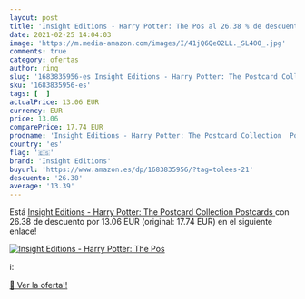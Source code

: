 ```yaml
---
layout: post
title: 'Insight Editions - Harry Potter: The Pos al 26.38 % de descuento'
date: 2021-02-25 14:04:03
image: 'https://m.media-amazon.com/images/I/41jQ6QeO2LL._SL400_.jpg'
comments: true
category: ofertas
author: ring
slug: '1683835956-es Insight Editions - Harry Potter: The Postcard Collection...'
sku: '1683835956-es'
tags: [  ]
actualPrice: 13.06 EUR
currency: EUR
price: 13.06
comparePrice: 17.74 EUR
prodname: 'Insight Editions - Harry Potter: The Postcard Collection  Postcards '
country: 'es'
flag: '🇪🇸'
brand: 'Insight Editions'
buyurl: 'https://www.amazon.es/dp/1683835956/?tag=tolees-21'
descuento: '26.38'
average: '13.39'
---
```


Está [Insight Editions - Harry Potter: The Postcard Collection  Postcards ](https://www.amazon.es/dp/1683835956/?tag=tolees-21) con 26.38 de descuento por 13.06 EUR (original: 17.74 EUR) en el siguiente enlace!

[![Insight Editions - Harry Potter: The Pos](https://m.media-amazon.com/images/I/41jQ6QeO2LL._SL400_.jpg)](https://www.amazon.es/dp/1683835956/?tag=tolees-21)

ℹ️:


[🛒 Ver la oferta!!](https://www.amazon.es/dp/1683835956/?tag=tolees-21)
